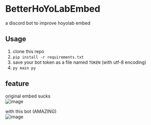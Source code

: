 # BetterHoYoLabEmbed
a discord bot to improve hoyolab embed

## Usage
1. clone this repo
2. `pip install -r requirements.txt`
3. save your bot token as a file named `TOKEN` (with utf-8 encoding)
4. `py main py`

## feature
original embed sucks  
![image](https://github.com/c2t-r/BetterHoYoLabEmbed/assets/80561604/123ee8f5-8b9a-439c-974e-61b7533d8e4f)

with this bot (AMAZING)  
![image](https://github.com/c2t-r/BetterHoYoLabEmbed/assets/80561604/b42e8be5-ff54-4676-944d-dcb7ce5bd6df)
